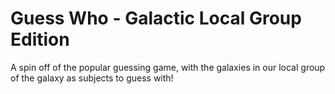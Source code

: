 # Guess Who - Galactic Local Group Edition
A spin off of the popular guessing game, with the galaxies in our local group of the galaxy as subjects to guess with!
